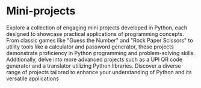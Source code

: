 # Mini-projects


Explore a collection of engaging mini projects developed in Python, each designed to showcase practical applications of programming concepts. From classic games like "Guess the Number" and "Rock Paper Scissors" to utility tools like a calculator and password generator, these projects demonstrate proficiency in Python programming and problem-solving skills. Additionally, delve into more advanced projects such as a UPI QR code generator and a translator utilizing Python libraries. Discover a diverse range of projects tailored to enhance your understanding of Python and its versatile applications
